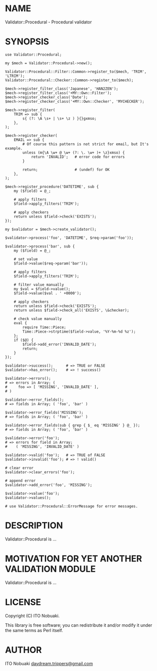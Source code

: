 # NAME

Validator::Procedural - Procedural validator

# SYNOPSIS

    use Validator::Procedural;

    my $mech = Validator::Procedural->new();

    Validator::Procedural::Filter::Common->register_to($mech, 'TRIM', 'LTRIM');
    Validator::Procedural::Checker::Common->register_to($mech);

    $mech->register_filter_class('Japanese', 'HAN2ZEN');
    $mech->register_filter_class('+MY::Own::Filter');
    $mech->register_checker_class('Date');
    $mech->register_checker_class('+MY::Own::Checker', 'MYCHECKER');

    $mech->register_filter(
        TRIM => sub {
            s{ (?: \A \s+ | \s+ \z ) }{}gxmso;
        },
    );

    $mech->register_checker(
        EMAIL => sub {
            # Of course this pattern is not strict for email, but It's example.
            unless (m{\A \w+ @ \w+ (?: \. \w+ )+ \z}xmso) {
                return 'INVALID';   # error code for errors
            }

            return;                 # (undef) for OK
        },
    );

    $mech->register_procedure('DATETIME', sub {
        my ($field) = @_;

        # apply filters
        $field->apply_filters('TRIM');

        # apply checkers
        return unless $field->check('EXISTS');
    });

    my $validator = $mech->create_validator();

    $validator->process('foo', 'DATETIME', $req->param('foo'));

    $validator->process('bar', sub {
        my ($field) = @_;

        # set value
        $field->value($req->param('bar'));

        # apply filters
        $field->apply_filters('TRIM');

        # filter value manually
        my $val = $field->value();
        $field->value($val . ' +0000');

        # apply checkers
        return unless $field->check('EXISTS');
        return unless $field->check_all('EXISTS', \&checker);

        # check value manually
        eval {
            require Time::Piece;
            Time::Piece->strptime($field->value, '%Y-%m-%d %z');
        };
        if ($@) {
            $field->add_error('INVALID_DATE');
            return;
        }
    });

    $validator->success();      # => TRUE or FALSE
    $validator->has_error();    # => ! success()

    $validator->errors();
    # => errors in Array; (
    #     foo => [ 'MISSING', 'INVALID_DATE' ],
    # )

    $validator->error_fields();
    # => fields in Array; ( 'foo', 'bar' )

    $validator->error_fields('MISSING');
    # => fields in Array; ( 'foo', 'bar' )

    $validator->error_fields(sub { grep { $_ eq 'MISSING' } @_ });
    # => fields in Array; ( 'foo', 'bar' )

    $validator->error('foo');
    # => errors for field in Array;
    #    ( 'MISSING', 'INVALID_DATE' )

    $validator->valid('foo');   # => TRUE of FALSE
    $validator->invalid('foo'); # => ! valid()

    # clear error
    $validator->clear_errors('foo');

    # append error
    $validator->add_error('foo', 'MISSING');

    $validator->value('foo');
    $validator->values();

    # use Validator::Procedural::ErrorMessage for error messages.

# DESCRIPTION

Validator::Procedural is ...

# MOTIVATION FOR YET ANOTHER VALIDATION MODULE

Validator::Procedural is ...

# LICENSE

Copyright (C) ITO Nobuaki.

This library is free software; you can redistribute it and/or modify
it under the same terms as Perl itself.

# AUTHOR

ITO Nobuaki <daydream.trippers@gmail.com>
